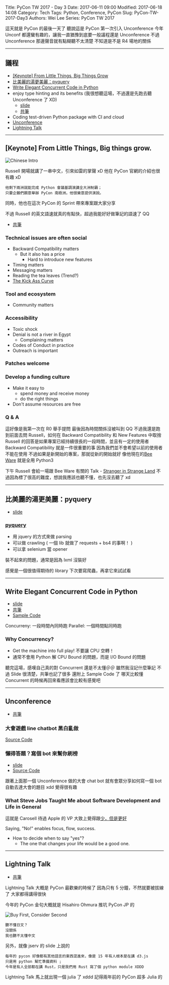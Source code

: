 Title: PyCon TW 2017 - Day 3
Date: 2017-06-11 09:00
Modified: 2017-06-18 14:08
Category: Tech
Tags: Python, Conference, PyCon
Slug: PyCon-TW-2017-Day3
Authors: Wei Lee
Series: PyCon TW 2017

這天就是 PyCon 的最後一天了
聽說這是 PyCon 第一次引入 Unconference
今年 Unconf 都還蠻有趣的，讓我一直猶豫到底要一般議程還是 Unconference
不過 Unconference 那邊聲音就有點糊聽不太清楚
不知道是不是 R4 場地的關係

<!--more-->

---

## 議程

* [[Keynote] From Little Things, Big Things Grow](#1)
* [比美麗的湯更美麗：pyquery](#2)
* [Write Elegant Concurrent Code in Python](#3)
* enjoy type hinting and its benefits (我很想聽這場，不過還是先跑去聽 Unconference 了 XD)
    * [slide](https://www.slideshare.net/masahitojp/the-benefits-of-type-hintss)
    * [共筆](https://hackfoldr.org/pycontw2017/https%253A%252F%252Fhackmd.io%252Fs%252FHkqR2Dvkb)
* Coding test-driven Python package with CI and cloud
* [Unconference](#5)
* [Lightning Talk](#6)

---

<a name='1'></a>

## [Keynote] From Little Things, Big things grow.

![Chinese Intro](/images/posts-image/2017-06-11-PyCon-TW-2017-Day3/1-Keynote-Chineses.jpg)

Russell 開場就講了一串中文，引來如雷的掌聲 xD
他在 PyCon 官網的介紹也很有趣 xD

```text
他剩下兩洲就能完成 Python 會議基調演講全大洲制霸；
只要企鵝們願意舉辦 PyCon 南極洲，他很樂意提供演說。
```

同時，他也在這次 PyCon 的 Sprint 帶來專案跟大家分享

不過 Russell 的英文語速就真的有點快，超過我能好好做筆記的語速了 QQ

* [共筆](https://hackfoldr.org/pycontw2017/https%253A%252F%252Fhackmd.io%252Fs%252FryvqnPv1-)

### Technical issues are often social

* Backward Compatibility matters
    * But it also has a price
        * Hard to introduce new features
* Timing matters
* Messaging matters
* Reading the tea leaves (Trend?)
* [The Kick Ass Curve](http://headrush.typepad.com/creating_passionate_users/2005/10/getting_users_p.html)

### Tool and ecosystem

* Community matters

### Accessibility

* Toxic shock
* Denial is not a river in Egypt
    * Complaining matters
* Codes of Conduct in practice
* Outreach is important

### Patches welcome

### Develop a funding culture

* Make it easy to
    * spend money and receive money
    * do the right things
* Don't assume resources are free

### Q & A

這好像是我第一次在 R0 舉手提問
最後因為時間關係沒被叫到 QQ
不過我還是跑到前面去問 Russell，如何在 Backward Compatibility 和 New Features 中取捨
Russell 的回答是如果專案已經持續很長的一段時間，並且有一定的使用者
Backward Compatibility 就是一件很重要的事
因為我們並不會希望以前的使用者不能在使用
不過如果是新開始的專案，那就從新的開始就好
像他現在的[Bee Ware](https://pybee.org) 就是全用 Python3

下午 Russell 會給一場跟 Bee Ware 有關的 Talk - [Stranger in Strange Land](https://hackmd.io/s/HkqR2Dvkb#1300-1345talk-stranger-in-a-strange-land)
不過因為標了很高的難度，想說我應該也聽不懂，也先沒去聽了 xd

---

<a name='2'></a>

## 比美麗的湯更美麗：pyquery

* [slide](https://aji.tw/slides/pycon2017/#/)

### [pyquery](https://github.com/gawel/pyquery)

* 用 jquery 的方式來做 parsing
* 可以做 crawling ( 一個 lib 就做了 requests + bs4 的事啊！ )
* 可以拿 selenium 當 opener

裝不起來的問題，通常是因為 lxml 沒裝好

感覺是一個很值得期待的 library
下次要寫爬蟲，再拿它來試試看

---

<a name='3'></a>

## Write Elegant Concurrent Code in Python

* [slide](https://speakerdeck.com/mosky/elegant-concurrency)
* [共筆](https://hackmd.io/s/HkqR2Dvkb#1115-1200-talk-write-elegant-concurrent-code-in-python)
* [Sample Code](https://github.com/moskytw/elegant-concurrency-lab)

Concurreny: 一段時間內同時跑
Parallel: 一個時間點同時跑

### Why Concurrency?

* Get the machine into full play! 不要讓 CPU 空轉！
* 通常不會用 Python 解 CPU Bound 的問題，而是 I/O Bound 的問題

聽完這場，感嘆自己真的對 Concurrent 還是不太懂＠＠
雖然我沒記什麼筆記
不過 Slide 很清楚，共筆也記了很多
還附上 Sample Code 了
哪天比較懂 Concurrent 的時候再回來看應該會比較有感覺吧

---

<a name='5'></a>

## Unconference

* [共筆](https://hackfoldr.org/pycontw2017/https%253A%252F%252Fhackmd.io%252Fs%252FrkMXWDTyb)

### 大會遊戲 line chatbot 黑白亂做

[Source Code](https://github.com/adrianliaw/quizbot-2017)

### 懶得答題？寫個 bot 來幫你刷榜

* [slide](https://github.com/aweimeow/PyConTW2017-UnConf-Slide)
* [Source Code](https://github.com/aweimeow/PyConTW2017-Quiz-Solver)

跟著上面那一個 Unconference 做的大會 chat bot
就有會眾分享如何寫一個 bot 自動去達大會的題目 xdd
覺得很有趣

### What Steve Jobs Taught Me about Software Development and Life in General

這就是 Carosell 待過 Apple 的 VP
大致上覺得跟[少，但是更好]({filename}/posts/book/2016/05-essentialism.md#essentialism)

Saying, "No!" enables focus, flow, success.

* How to decide when to say "yes"?
    * The one that changes your life would be a good one.

---

<a name='6'></a>

## Lightning Talk

* [共筆](https://hackfoldr.org/pycontw2017/https%253A%252F%252Fhackmd.io%252Fs%252FHJu2JvTyW)

Lightning Talk 大概是 PyCon 最歡樂的時候了
因為只有 5 分鐘，不然就要被拔線了
大家都得講得很快

今年的 PyCon 金句大概就是 Hisahiro Ohmura 推坑 PyCon JP 的

![Buy First, Consider Second](/images/posts-image/2017-06-11-PyCon-TW-2017-Day3/2-buy-first.jpg)

```text
聽不懂日文？
沒關係
我也聽不太懂中文
```

另外，就像 jserv 的 slide 上說的

```text
每年的 pycon 好像都有其他語言的東西混進來，像是 15 年有人根本是在講 d3.js
只是用 python 幫忙準備資料 ;
今年是有人全部都在講 Rust，只是我們用 Rust 寫了個 python module XDDD
```

Lightning Talk 馬上就出現一個 julia 了 xddd
記得兩年前的 PyCon 超多 Julia 的
